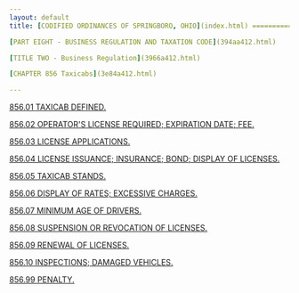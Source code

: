```yaml
---
layout: default 
title: [CODIFIED ORDINANCES OF SPRINGBORO, OHIO](index.html) =====================================================

[PART EIGHT - BUSINESS REGULATION AND TAXATION CODE](394aa412.html)

[TITLE TWO - Business Regulation](3966a412.html)

[CHAPTER 856 Taxicabs](3e84a412.html)

---
```


[856.01 TAXICAB DEFINED.](3e97a412.html)

[856.02 OPERATOR'S LICENSE REQUIRED; EXPIRATION DATE;
FEE.](3e9ba412.html)

[856.03 LICENSE APPLICATIONS.](3ea3a412.html)

[856.04 LICENSE ISSUANCE; INSURANCE; BOND; DISPLAY OF
LICENSES.](3ea6a412.html)

[856.05 TAXICAB STANDS.](3eb3a412.html)

[856.06 DISPLAY OF RATES; EXCESSIVE CHARGES.](3eb6a412.html)

[856.07 MINIMUM AGE OF DRIVERS.](3eb9a412.html)

[856.08 SUSPENSION OR REVOCATION OF LICENSES.](3ebca412.html)

[856.09 RENEWAL OF LICENSES.](3ebfa412.html)

[856.10 INSPECTIONS; DAMAGED VEHICLES.](3ec2a412.html)

[856.99 PENALTY.](3ec9a412.html)
